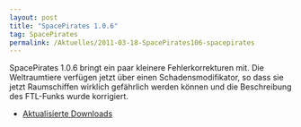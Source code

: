 ```yaml
---
layout: post
title: "SpacePirates 1.0.6"
tag: SpacePirates
permalink: /Aktuelles/2011-03-18-SpacePirates106-spacepirates
---
```



SpacePirates 1.0.6 bringt ein paar kleinere Fehlerkorrekturen mit. Die Weltraumtiere verfügen jetzt über einen Schadensmodifikator, so dass sie jetzt Raumschiffen wirklich gefährlich werden können und die Beschreibung des FTL-Funks wurde korrigiert.

- [Aktualisierte Downloads](https://spacepirates.jcgames.de/Publikationen/)
